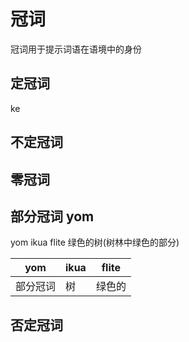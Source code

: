 # 冠词

冠词用于提示词语在语境中的身份

## 定冠词 

ke

## 不定冠词

## 零冠词

## 部分冠词 yom

yom ikua flite 绿色的树(树林中绿色的部分)

|yom|ikua|flite|
|---|---|---|
|部分冠词|树|绿色的|


## 否定冠词

